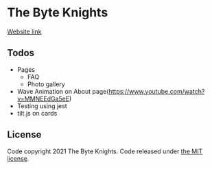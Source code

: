 # The Byte Knights

[Website link](thebyteknights.com)

## Todos
* Pages
    * FAQ
    * Photo gallery
* Wave Animation on About page(https://www.youtube.com/watch?v=MMNEEdGa5eE)
* Testing using jest
* tilt.js on cards

## License

Code copyright 2021 The Byte Knights. Code released under [the MIT license](https://github.com/TheByteKnights2021/the-byte-knights/blob/master/LICENSE).

